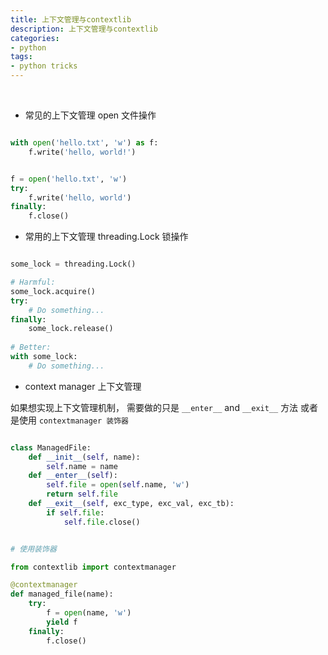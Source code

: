 ```yaml
---
title: 上下文管理与contextlib
description: 上下文管理与contextlib
categories:
- python
tags:
- python tricks
---
```


<br>

- 常见的上下文管理 open 文件操作

```python

with open('hello.txt', 'w') as f:
    f.write('hello, world!')


f = open('hello.txt', 'w')
try:
    f.write('hello, world')
finally:
    f.close()
```

- 常用的上下文管理  threading.Lock 锁操作

```python

some_lock = threading.Lock()

# Harmful:
some_lock.acquire()
try:
    # Do something...
finally:
    some_lock.release()
    
# Better:
with some_lock:
    # Do something...

```

- context manager 上下文管理
 
如果想实现上下文管理机制， 需要做的只是 `__enter__` and `__exit__` 方法
或者是使用 `contextmanager 装饰器`


```python

class ManagedFile:
    def __init__(self, name):
        self.name = name
    def __enter__(self):
        self.file = open(self.name, 'w')
        return self.file
    def __exit__(self, exc_type, exc_val, exc_tb):
        if self.file:
            self.file.close()


# 使用装饰器

from contextlib import contextmanager

@contextmanager
def managed_file(name):
    try:
        f = open(name, 'w')
        yield f
    finally:
        f.close()

```
 
